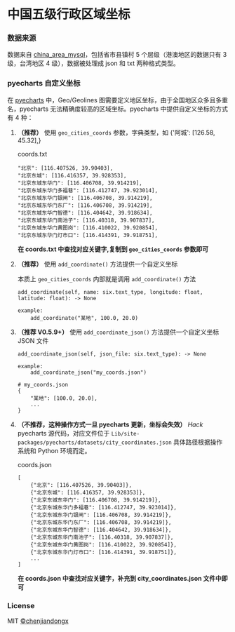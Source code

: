 # 中国五级行政区域坐标

### 数据来源

数据来自 [china_area_mysql](https://github.com/kakuilan/china_area_mysql)，包括省市县镇村 5 个层级（港澳地区的数据只有 3 级，台湾地区 4 级），数据被处理成 json 和 txt 两种格式类型。

### pyecharts 自定义坐标

在 [pyecharts](https://github.com/pyecharts/pyecharts) 中，Geo/Geolines 图需要定义地区坐标，由于全国地区众多且多重名，pyecharts 无法精确度较高的区域坐标。pyecharts 中提供自定义坐标的方式有 4 种：

1. **（推荐）** 使用 `geo_cities_coords` 参数，字典类型，如 {'阿城': [126.58, 45.32],}

    coords.txt
    ```
    "北京": [116.407526, 39.90403],
    "北京东城": [116.416357, 39.928353],
    "北京东城东华门": [116.406708, 39.914219],
    "北京东城东华门多福巷": [116.412747, 39.923014],
    "北京东城东华门银闸": [116.406708, 39.914219],
    "北京东城东华门东厂": [116.406708, 39.914219],
    "北京东城东华门智德": [116.404642, 39.918634],
    "北京东城东华门南池子": [116.40318, 39.907837],
    "北京东城东华门黄图岗": [116.410022, 39.920854],
    "北京东城东华门灯市口": [116.414391, 39.918751],
    ```

    **在 coords.txt 中查找对应关键字,复制到 `geo_cities_coords` 参数即可**

2.  **（推荐）** 使用 `add_coordinate()` 方法提供一个自定义坐标

    本质上 `geo_cities_coords` 内部就是调用 `add_coordinate()` 方法
    ```
    add_coordinate(self, name: six.text_type, longitude: float, latitude: float): -> None

    example:
        add_coordinate("某地", 100.0, 20.0)
    ```

3. **（推荐 V0.5.9+）** 使用 `add_coordinate_json()` 方法提供一个自定义坐标 JSON 文件
    ```
    add_coordinate_json(self, json_file: six.text_type): -> None
 
    example:
        add_coordinate_json("my_coords.json")

    # my_coords.json
    {
        "某地": [100.0, 20.0],
        ...
    }
    ```

4. **（不推荐，这种操作方式一旦 pyecharts 更新，坐标会失效）** *Hack* pyecharts 源代码，对应文件位于 `Lib/site-packages/pyecharts/datasets/city_coordinates.json` 具体路径根据操作系统和 Python 环境而定。

    coords.json
    ```
    [
        {"北京": [116.407526, 39.90403]},
        {"北京东城": [116.416357, 39.928353]},
        {"北京东城东华门": [116.406708, 39.914219]},
        {"北京东城东华门多福巷": [116.412747, 39.923014]},
        {"北京东城东华门银闸": [116.406708, 39.914219]},
        {"北京东城东华门东厂": [116.406708, 39.914219]},
        {"北京东城东华门智德": [116.404642, 39.918634]},
        {"北京东城东华门南池子": [116.40318, 39.907837]},
        {"北京东城东华门黄图岗": [116.410022, 39.920854]},
        {"北京东城东华门灯市口": [116.414391, 39.918751]},
        ...
    ]
    ```

    **在 coords.json 中查找对应关键字，补充到 city_coordinates.json 文件中即可**


### License

MIT [©chenjiandongx](https://github.com/chenjiandongx)
